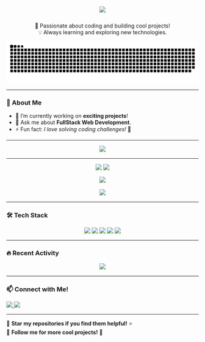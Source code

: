 
<!-- Introduction -->
<h1 align="center">
  <img src="https://readme-typing-svg.herokuapp.com?font=Fira+Code&size=24&duration=3000&color=F75C7E&center=true&vCenter=true&multiline=true&width=600&lines=Hey+there!+%F0%9F%91%8B+I'm+Yaseen+Ahmed+Khan"/>
</h1>

<p align="center">
  🚀 Passionate about coding and building cool projects! <br />
  💡 Always learning and exploring new technologies.  
</p>

<!-- Animated Wave Divider -->
<p align="center">
  <img src="https://raw.githubusercontent.com/Platane/snk/output/github-contribution-grid-snake.svg" alt="animated" />
</p>

---

<!-- About Me Section -->
### 📖 About Me
- 🔭 I’m currently working on **exciting projects**!
- 💬 Ask me about **FullStack Web Development**.
- ⚡ Fun fact: *I love solving coding challenges!* 🧩

---

<!-- Typing Animation -->
<p align="center">
  <img src="https://readme-typing-svg.herokuapp.com?font=Fira+Code&size=18&duration=2000&color=F75C7E&center=true&vCenter=true&multiline=true&width=500&lines=Full-Stack+Developer;Lifelong+Learner" />
</p>

---

<!-- GitHub Stats & Streak -->
<p align="center">
  <img src="https://github-readme-stats.vercel.app/api?username=Yaseen-A-Khan&show_icons=true&theme=radical" height="165" />
  <img src="https://streak-stats.demolab.com?user=Yaseen-A-Khan&theme=tokyonight" height="165" />
</p>

<!-- GitHub Trophies -->
<p align="center">
  <img src="https://github-profile-trophy.vercel.app/?username=Yaseen-A-Khan&theme=radical&no-frame=true&row=1&column=6" />
</p>

<!-- Most Used Languages -->
<p align="center">
  <img src="https://github-readme-stats.vercel.app/api/top-langs/?username=Yaseen-A-Khan&layout=compact&theme=radical" />
</p>

---

<!-- Tech Stack -->
### 🛠 Tech Stack
<p align="center">
  <img src="https://img.shields.io/badge/HTML5-%23E34F26.svg?style=for-the-badge&logo=html5&logoColor=white" />
  <img src="https://img.shields.io/badge/CSS3-%231572B6.svg?style=for-the-badge&logo=css3&logoColor=white" />
  <img src="https://img.shields.io/badge/JavaScript-%23F7DF1E.svg?style=for-the-badge&logo=javascript&logoColor=black" />
  <img src="https://img.shields.io/badge/React-%2361DAFB.svg?style=for-the-badge&logo=react&logoColor=black" />
  <img src="https://img.shields.io/badge/Node.js-%23339933.svg?style=for-the-badge&logo=node.js&logoColor=white" />
</p>

---

<!-- GitHub Activity -->
### 🔥 Recent Activity
<!-- Github Activity Graph -->
<p align="center">
  <img src="https://github-readme-activity-graph.vercel.app/graph?username=Yaseen-A-Khan&theme=dracula" />
</p>

---

<!-- Connect With Me -->
### 📫 Connect with Me!
  <a href="https://linkedin.com/in/yaseen-ahmed-khan-a265762a2/">
    <img src="https://img.shields.io/badge/LinkedIn-%230077B5.svg?style=for-the-badge&logo=linkedin&logoColor=white" />
  </a>
  <a href="mailto:yaseenahmedkhan8@gmail.com">
    <img src="https://img.shields.io/badge/Email-%23D14836.svg?style=for-the-badge&logo=gmail&logoColor=white" />
  </a>
</p>

---

🌟 **Star my repositories if you find them helpful!** ⭐  
🔔 **Follow me for more cool projects!** 🚀  
